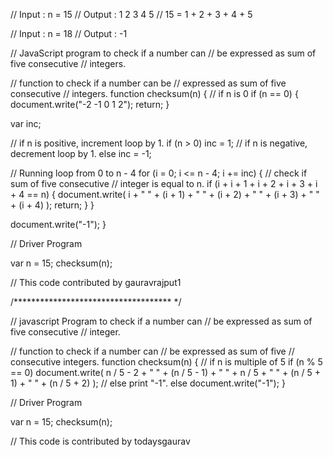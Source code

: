 // Input : n = 15
// Output : 1 2 3 4 5
// 15 = 1 + 2 + 3 + 4 + 5

// Input : n = 18
// Output : -1

// JavaScript program to check if a number can
// be expressed as sum of five consecutive
// integers.

// function to check if a number can be
// expressed as sum of five consecutive
// integers.
function checksum(n) {
  // if n is 0
  if (n == 0) {
    document.write("-2 -1 0 1 2");
    return;
  }

  var inc;

  // if n is positive, increment loop by 1.
  if (n > 0) inc = 1;
  // if n is negative, decrement loop by 1.
  else inc = -1;

  // Running loop from 0 to n - 4
  for (i = 0; i <= n - 4; i += inc) {
    // check if sum of five consecutive
    // integer is equal to n.
    if (i + i + 1 + i + 2 + i + 3 + i + 4 == n) {
      document.write(
        i + " " + (i + 1) + " " + (i + 2) + " " + (i + 3) + " " + (i + 4)
      );
      return;
    }
  }

  document.write("-1");
}

// Driver Program

var n = 15;
checksum(n);

// This code contributed by gauravrajput1

/************************************ */

// javascript Program to check if a number can
// be expressed as sum of five consecutive
// integer.

// function to check if a number can
// be expressed as sum of five
// consecutive integers.
function checksum(n) {
  // if n is multiple of 5
  if (n % 5 == 0)
    document.write(
      n / 5 -
        2 +
        " " +
        (n / 5 - 1) +
        " " +
        n / 5 +
        " " +
        (n / 5 + 1) +
        " " +
        (n / 5 + 2)
    );
  // else print "-1".
  else document.write("-1");
}

// Driver Program

var n = 15;
checksum(n);

// This code is contributed by todaysgaurav
